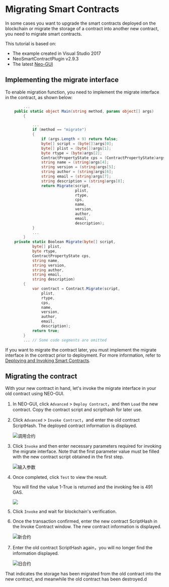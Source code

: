 # Migrating Smart Contracts

In some cases you want to upgrade the smart contracts deployed on the blockchain or migrate the storage of a contract into another new contract, you need to migrate smart contracts.

This tutorial is based on:

- The example created in Visual Studio 2017
- NeoSmartContractPlugin v2.9.3
- The latest [Neo-GUI](https://github.com/neo-project/neo-gui/releases)

## Implementing the migrate interface
To enable migration function, you need to implement the migrate interface in the contract, as shown below:
```c#
       	...
	public static object Main(string method, params object[] args)
        {

            ...
            if (method == "migrate")
            {
                if (args.Length < 9) return false;
                byte[] script = (byte[])args[0];
                byte[] plist = (byte[])args[1];
                byte rtype = (byte)args[2];
                ContractPropertyState cps = (ContractPropertyState)args[3];
                string name = (string)args[4];
                string version = (string)args[5];
                string author = (string)args[6];
                string email = (string)args[7];
                string description = (string)args[8];
                return Migrate(script, 
                               plist, 
                               rtype, 
                               cps, 
                               name, 
                               version, 
                               author, 
                               email, 
                               description);
            }
            ...
        }
	private static Boolean Migrate(byte[] script, 
            byte[] plist, 
            byte rtype, 
            ContractPropertyState cps, 
            string name, 
            string version, 
            string author, 
            string email, 
            string description)
        {
            var contract = Contract.Migrate(script, 
                plist,
                rtype, 
                cps, 
                name, 
                version,
                author, 
                email, 
                description);
            return true;
        }
       	... // Some code segments are omitted
```

If you want to migrate the contract later, you must implement the migrate interface in the contract prior to deployment. For more information, refer to [Deploying and Invoking Smart Contracts](deploy/deploy-invoke.md).

## Migrating the contract
With your new contract in hand, let's invoke the migrate interface in your old contract using NEO-GUI.

1. In NEO-GUI, click `Advanced` > `Deploy Contract`，and then `Load` the new contract. Copy the contract script and scripthash for later use.

2. Click `Advanced` > `Invoke Contract`，and enter the old contract ScriptHash. The deployed contract information is displayed.

   ![调用合约](assets/migrate_m1.png)

3. Click `Invoke` and then enter necessary parameters required for invoking the migrate interface. Note that the first parameter value must be filled with the new contract script obtained in the first step.

   ![输入参数](assets/migrate_m2.png)

4. Once completed, click `Test` to view the result.

   You will find the value 1-True is returned and the invoking fee is 491 GAS.

   ![](assets/migrate_m3.png)

5. Click `Invoke` and wait for blockchain's verification.

6. Once the transaction confirmed, enter the new contract ScriptHash in the Invoke Contract window. The new contract information is displayed. 

   ![新合约](assets/migrate_m4.png)

7. Enter the old contract ScriptHash again，you will no longer find the information displayed. 

   ![旧合约](assets/migrate_m5.png)

That indicates the storage has been migrated from the old contract into the new contract, and meanwhile the old contract has been destroyed.d

